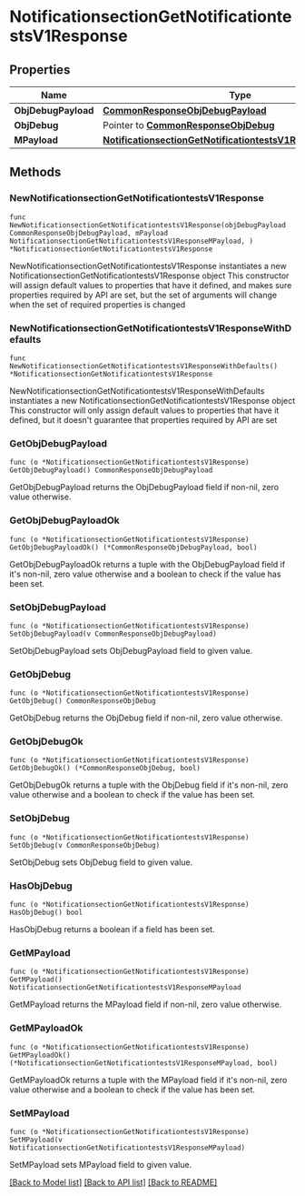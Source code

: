 # NotificationsectionGetNotificationtestsV1Response

## Properties

Name | Type | Description | Notes
------------ | ------------- | ------------- | -------------
**ObjDebugPayload** | [**CommonResponseObjDebugPayload**](CommonResponseObjDebugPayload.md) |  | 
**ObjDebug** | Pointer to [**CommonResponseObjDebug**](CommonResponseObjDebug.md) |  | [optional] 
**MPayload** | [**NotificationsectionGetNotificationtestsV1ResponseMPayload**](NotificationsectionGetNotificationtestsV1ResponseMPayload.md) |  | 

## Methods

### NewNotificationsectionGetNotificationtestsV1Response

`func NewNotificationsectionGetNotificationtestsV1Response(objDebugPayload CommonResponseObjDebugPayload, mPayload NotificationsectionGetNotificationtestsV1ResponseMPayload, ) *NotificationsectionGetNotificationtestsV1Response`

NewNotificationsectionGetNotificationtestsV1Response instantiates a new NotificationsectionGetNotificationtestsV1Response object
This constructor will assign default values to properties that have it defined,
and makes sure properties required by API are set, but the set of arguments
will change when the set of required properties is changed

### NewNotificationsectionGetNotificationtestsV1ResponseWithDefaults

`func NewNotificationsectionGetNotificationtestsV1ResponseWithDefaults() *NotificationsectionGetNotificationtestsV1Response`

NewNotificationsectionGetNotificationtestsV1ResponseWithDefaults instantiates a new NotificationsectionGetNotificationtestsV1Response object
This constructor will only assign default values to properties that have it defined,
but it doesn't guarantee that properties required by API are set

### GetObjDebugPayload

`func (o *NotificationsectionGetNotificationtestsV1Response) GetObjDebugPayload() CommonResponseObjDebugPayload`

GetObjDebugPayload returns the ObjDebugPayload field if non-nil, zero value otherwise.

### GetObjDebugPayloadOk

`func (o *NotificationsectionGetNotificationtestsV1Response) GetObjDebugPayloadOk() (*CommonResponseObjDebugPayload, bool)`

GetObjDebugPayloadOk returns a tuple with the ObjDebugPayload field if it's non-nil, zero value otherwise
and a boolean to check if the value has been set.

### SetObjDebugPayload

`func (o *NotificationsectionGetNotificationtestsV1Response) SetObjDebugPayload(v CommonResponseObjDebugPayload)`

SetObjDebugPayload sets ObjDebugPayload field to given value.


### GetObjDebug

`func (o *NotificationsectionGetNotificationtestsV1Response) GetObjDebug() CommonResponseObjDebug`

GetObjDebug returns the ObjDebug field if non-nil, zero value otherwise.

### GetObjDebugOk

`func (o *NotificationsectionGetNotificationtestsV1Response) GetObjDebugOk() (*CommonResponseObjDebug, bool)`

GetObjDebugOk returns a tuple with the ObjDebug field if it's non-nil, zero value otherwise
and a boolean to check if the value has been set.

### SetObjDebug

`func (o *NotificationsectionGetNotificationtestsV1Response) SetObjDebug(v CommonResponseObjDebug)`

SetObjDebug sets ObjDebug field to given value.

### HasObjDebug

`func (o *NotificationsectionGetNotificationtestsV1Response) HasObjDebug() bool`

HasObjDebug returns a boolean if a field has been set.

### GetMPayload

`func (o *NotificationsectionGetNotificationtestsV1Response) GetMPayload() NotificationsectionGetNotificationtestsV1ResponseMPayload`

GetMPayload returns the MPayload field if non-nil, zero value otherwise.

### GetMPayloadOk

`func (o *NotificationsectionGetNotificationtestsV1Response) GetMPayloadOk() (*NotificationsectionGetNotificationtestsV1ResponseMPayload, bool)`

GetMPayloadOk returns a tuple with the MPayload field if it's non-nil, zero value otherwise
and a boolean to check if the value has been set.

### SetMPayload

`func (o *NotificationsectionGetNotificationtestsV1Response) SetMPayload(v NotificationsectionGetNotificationtestsV1ResponseMPayload)`

SetMPayload sets MPayload field to given value.



[[Back to Model list]](../README.md#documentation-for-models) [[Back to API list]](../README.md#documentation-for-api-endpoints) [[Back to README]](../README.md)


